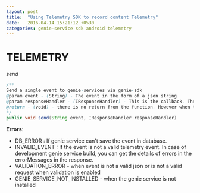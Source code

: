 ```yaml
---
layout: post
title:  "Using Telemetry SDK to record content Telemetry"
date:   2016-04-14 15:21:12 +0530
categories: genie-service sdk android telemetry
---
```

# TELEMETRY

*send*

```java
/**
Send a single event to genie-services via genie-sdk
@param event - (String) - The event in the form of a json string
@param responseHandler - (IResponseHandler) - This is the callback. The class needs to be defined in client handling both success and failure scenario
@return - (void) - there is no return from the function. However when the call is done, the response will be sent to the responsehandler injected.
*/
public void send(String event, IResponseHandler responseHandler)

```
**Errors**:

* DB_ERROR : If genie service can't save the event in database.
* INVALID_EVENT : If the event is not a valid telemetry event. In case of development genie service build, you can get the details of errors in the errorMessages in the response.
* VALIDATION_ERROR - when event is not a valid json or is not a valid request when validation is enabled
* GENIE_SERVICE_NOT_INSTALLED - when the genie service is not installed
